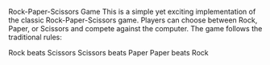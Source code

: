 Rock-Paper-Scissors Game
This is a simple yet exciting implementation of the classic Rock-Paper-Scissors game. Players can choose between Rock, Paper, or Scissors and compete against the computer. The game follows the traditional rules:

Rock beats Scissors
Scissors beats Paper
Paper beats Rock
